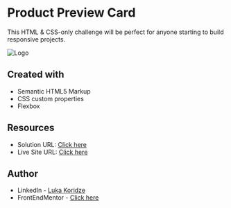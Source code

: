 # Product Preview Card

This HTML & CSS-only challenge will be perfect for anyone starting to build responsive projects.

![Logo](https://res.cloudinary.com/dz209s6jk/image/upload/f_auto,q_auto,w_700/Challenges/d0bm3lh8bp36gyi3jiop.jpg)

## Created with

- Semantic HTML5 Markup
- CSS custom properties
- Flexbox

## Resources

- Solution URL: [Click here](#)
- Live Site URL: [Click here](#)

## Author

- LinkedIn - [Luka Koridze](https://www.linkedin.com/in/luka-koridze-4397571a4/)
- FrontEndMentor - [Click here](https://www.frontendmentor.io/profile/lukenso)

